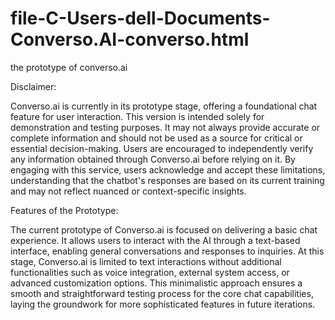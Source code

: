# file-C-Users-dell-Documents-Converso.AI-converso.html
the prototype of converso.ai

Disclaimer:

Converso.ai is currently in its prototype stage, offering a foundational chat feature for user interaction. This version is intended solely for demonstration and testing purposes. It may not always provide accurate or complete information and should not be used as a source for critical or essential decision-making. Users are encouraged to independently verify any information obtained through Converso.ai before relying on it. By engaging with this service, users acknowledge and accept these limitations, understanding that the chatbot's responses are based on its current training and may not reflect nuanced or context-specific insights.

Features of the Prototype:

The current prototype of Converso.ai is focused on delivering a basic chat experience. It allows users to interact with the AI through a text-based interface, enabling general conversations and responses to inquiries. At this stage, Converso.ai is limited to text interactions without additional functionalities such as voice integration, external system access, or advanced customization options. This minimalistic approach ensures a smooth and straightforward testing process for the core chat capabilities, laying the groundwork for more sophisticated features in future iterations.



